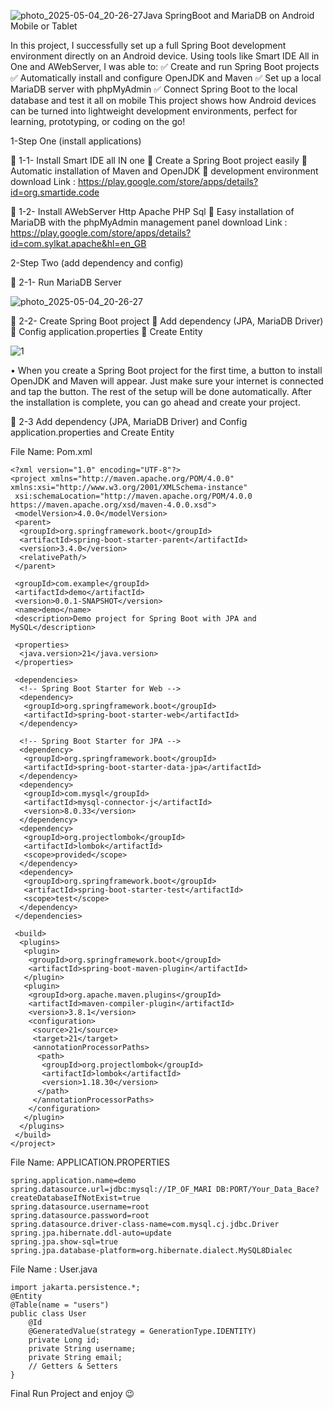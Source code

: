 ![photo_2025-05-04_20-26-27](https://github.com/user-attachments/assets/bad436ba-07a1-499c-834a-6dd9ec5b9bfb)Java SpringBoot and MariaDB on Android Mobile or Tablet

In this project, I successfully set up a full Spring Boot development environment directly on an Android device. Using tools like Smart IDE All in One and AWebServer, I was able to:
✅ Create and run Spring Boot projects
✅ Automatically install and configure OpenJDK and Maven
✅ Set up a local MariaDB server with phpMyAdmin
✅ Connect Spring Boot to the local database and test it all on mobile
This project shows how Android devices can be turned into lightweight development environments, perfect for learning, prototyping, or coding on the go!

1-Step One (install applications)

	1-1- Install Smart IDE all IN one
	Create a Spring Boot project easily
	Automatic installation of Maven and OpenJDK
	development environment
download Link : https://play.google.com/store/apps/details?id=org.smartide.code

	1-2- Install AWebServer Http Apache PHP Sql
	Easy installation of MariaDB with the phpMyAdmin management panel
download Link : https://play.google.com/store/apps/details?id=com.sylkat.apache&hl=en_GB



2-Step Two (add dependency and config)

	2-1- Run MariaDB Server

 ![photo_2025-05-04_20-26-27](https://github.com/user-attachments/assets/8f915cfd-2c0d-47c3-9f16-58e28cb644cb)


	2-2- Create Spring Boot project
	Add dependency (JPA, MariaDB Driver)
	Config application.properties
	Create Entity

![1](https://github.com/user-attachments/assets/21f99217-52bd-4616-815e-1554e508185d)

 
•	When you create a Spring Boot project for the first time, a button to install OpenJDK and Maven will appear. Just make sure your internet is connected and tap the button. The rest of the setup will be done automatically. After the installation is complete, you can go ahead and create your project.

	2-3 Add dependency (JPA, MariaDB Driver) and Config application.properties and Create Entity

File Name: Pom.xml
```
<?xml version="1.0" encoding="UTF-8"?>
<project xmlns="http://maven.apache.org/POM/4.0.0" xmlns:xsi="http://www.w3.org/2001/XMLSchema-instance"
 xsi:schemaLocation="http://maven.apache.org/POM/4.0.0 https://maven.apache.org/xsd/maven-4.0.0.xsd">
 <modelVersion>4.0.0</modelVersion>
 <parent>
  <groupId>org.springframework.boot</groupId>
  <artifactId>spring-boot-starter-parent</artifactId>
  <version>3.4.0</version>
  <relativePath/>
 </parent>

 <groupId>com.example</groupId>
 <artifactId>demo</artifactId>
 <version>0.0.1-SNAPSHOT</version>
 <name>demo</name>
 <description>Demo project for Spring Boot with JPA and MySQL</description>

 <properties>
  <java.version>21</java.version>
 </properties>

 <dependencies>
  <!-- Spring Boot Starter for Web -->
  <dependency>
   <groupId>org.springframework.boot</groupId>
   <artifactId>spring-boot-starter-web</artifactId>
  </dependency>

  <!-- Spring Boot Starter for JPA -->
  <dependency>
   <groupId>org.springframework.boot</groupId>
   <artifactId>spring-boot-starter-data-jpa</artifactId>
  </dependency>
  <dependency>
   <groupId>com.mysql</groupId>
   <artifactId>mysql-connector-j</artifactId>
   <version>8.0.33</version>
  </dependency>
  <dependency>
   <groupId>org.projectlombok</groupId>
   <artifactId>lombok</artifactId>
   <scope>provided</scope>
  </dependency>
  <dependency>
   <groupId>org.springframework.boot</groupId>
   <artifactId>spring-boot-starter-test</artifactId>
   <scope>test</scope>
  </dependency>
 </dependencies>

 <build>
  <plugins>
   <plugin>
    <groupId>org.springframework.boot</groupId>
    <artifactId>spring-boot-maven-plugin</artifactId>
   </plugin>
   <plugin>
    <groupId>org.apache.maven.plugins</groupId>
    <artifactId>maven-compiler-plugin</artifactId>
    <version>3.8.1</version>
    <configuration>
     <source>21</source>
     <target>21</target>
     <annotationProcessorPaths>
      <path>
       <groupId>org.projectlombok</groupId>
       <artifactId>lombok</artifactId>
       <version>1.18.30</version>
      </path>
     </annotationProcessorPaths>
    </configuration>
   </plugin>
  </plugins>
 </build>
</project>
```

File Name: APPLICATION.PROPERTIES
```
spring.application.name=demo
spring.datasource.url=jdbc:mysql://IP_OF_MARI DB:PORT/Your_Data_Bace?createDatabaseIfNotExist=true
spring.datasource.username=root
spring.datasource.password=root
spring.datasource.driver-class-name=com.mysql.cj.jdbc.Driver
spring.jpa.hibernate.ddl-auto=update
spring.jpa.show-sql=true
spring.jpa.database-platform=org.hibernate.dialect.MySQL8Dialec
```
File Name : User.java
```
import jakarta.persistence.*;
@Entity
@Table(name = "users")
public class User 
    @Id
    @GeneratedValue(strategy = GenerationType.IDENTITY)
    private Long id;
    private String username;
    private String email;
    // Getters & Setters
}
```
Final Run Project and enjoy 😉
